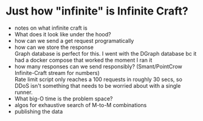 # Just how "infinite" is Infinite Craft?
- notes on what infinite craft is
- What does it look like under the hood?
- how can we send a get request programatically
- how can we store the response  
Graph database is perfect for this. I went with the DGraph database bc it had a docker compose that worked the moment I ran it
- how many responses can we send responsibly? (Smant/PointCrow Infinite-Craft stream for numbers)  
Rate limit script only reaches a 100 requests in roughly 30 secs, so DDoS isn't something that needs to be worried about with a single runner.
- What big-O time is the problem space?
- algos for exhaustive search of M-to-M combinations
- publishing the data
